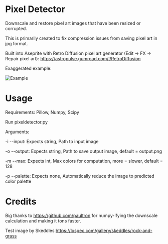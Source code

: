 # Pixel Detector
Downscale and restore pixel art images that have been resized or corrupted.

This is primarily created to fix compression issues from saving pixel art in jpg format.

Built into Aseprite with Retro Diffusion pixel art generator (Edit -> FX -> Repair pixel art): https://astropulse.gumroad.com/l/RetroDiffusion

Exaggerated example:

![Example](https://github.com/Astropulse/pixeldetector/assets/61034487/f8ae2802-42c1-4dba-af56-fe849ac8915c)

# Usage
Requirements: Pillow, Numpy, Scipy

Run pixeldetector.py

Arguments:

-i --input: Expects string, Path to input image

-o --output: Expects string, Path to save output image, default = output.png

-m --max: Expects int, Max colors for computation, more = slower, default = 128

-p --palette: Expects none, Automatically reduce the image to predicted color palette

# Credits
Big thanks to https://github.com/paultron for numpy-ifying the downscale calculation and making it tons faster.

Test image by Skeddles https://lospec.com/gallery/skeddles/rock-and-grass
